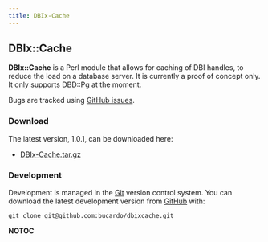 ```yaml
---
title: DBIx-Cache
---
```


DBIx::Cache
-----------

**DBIx::Cache** is a Perl module that allows for caching of DBI handles, to reduce the load on a database server. It is currently a proof of concept only. It only supports DBD::Pg at the moment.

Bugs are tracked using [GitHub issues](https://github.com/bucardo/dbixcache/issues).

### Download

The latest version, 1.0.1, can be downloaded here:

-   [DBIx-Cache.tar.gz](http://bucardo.org/downloads/DBIx-Cache-1.0.1.tar.gz)

### Development

Development is managed in the [Git](http://git-scm.com/) version control system. You can download the latest development version from [GitHub](https://github.com/bucardo/dbixcache) with:

`git clone git@github.com:bucardo/dbixcache.git`

__NOTOC__
